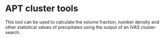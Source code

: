 # APT cluster tools
This tool can be used to calculate the volume fraction, number density and other statistical values of precipitates using the output of an IVAS cluster-search.
